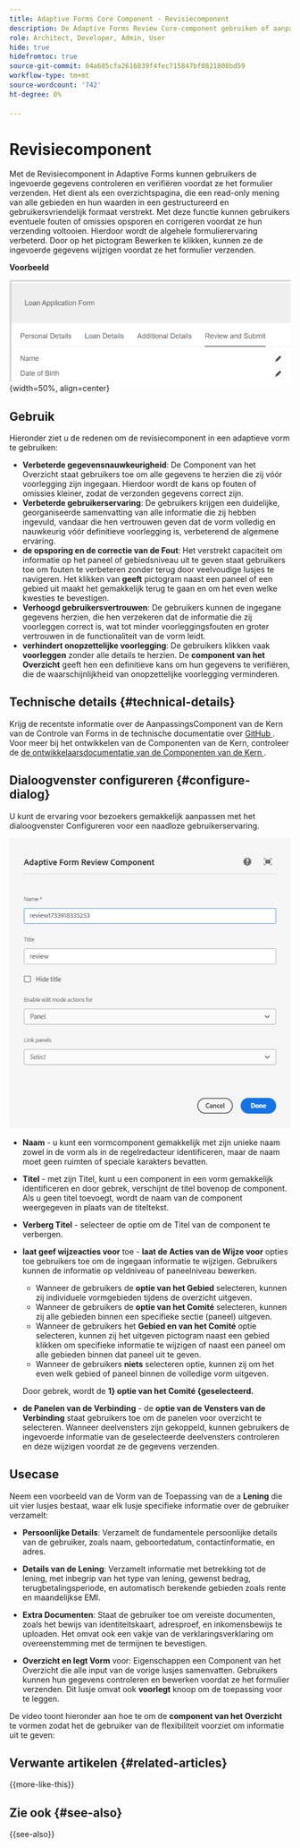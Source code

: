 ```yaml
---
title: Adaptive Forms Core Component - Revisiecomponent
description: De Adaptive Forms Review Core-component gebruiken of aanpassen.
role: Architect, Developer, Admin, User
hide: true
hidefromtoc: true
source-git-commit: 04a685cfa2616839f4fec715847bf0821808bd59
workflow-type: tm+mt
source-wordcount: '742'
ht-degree: 0%

---
```



# Revisiecomponent

Met de Revisiecomponent in Adaptive Forms kunnen gebruikers de ingevoerde gegevens controleren en verifiëren voordat ze het formulier verzenden. Het dient als een overzichtspagina, die een read-only mening van alle gebieden en hun waarden in een gestructureerd en gebruikersvriendelijk formaat verstrekt. Met deze functie kunnen gebruikers eventuele fouten of omissies opsporen en corrigeren voordat ze hun verzending voltooien. Hierdoor wordt de algehele formulierervaring verbeterd. Door op het pictogram Bewerken te klikken, kunnen ze de ingevoerde gegevens wijzigen voordat ze het formulier verzenden.

**Voorbeeld**

![ Component van het Overzicht ](/help/adaptive-forms/assets/review-component.png){width=50%, align=center}

## Gebruik

Hieronder ziet u de redenen om de revisiecomponent in een adaptieve vorm te gebruiken:

- **Verbeterde gegevensnauwkeurigheid**: De Component van het Overzicht staat gebruikers toe om alle gegevens te herzien die zij vóór voorlegging zijn ingegaan. Hierdoor wordt de kans op fouten of omissies kleiner, zodat de verzonden gegevens correct zijn.
- **Verbeterde gebruikerservaring**: De gebruikers krijgen een duidelijke, georganiseerde samenvatting van alle informatie die zij hebben ingevuld, vandaar die hen vertrouwen geven dat de vorm volledig en nauwkeurig vóór definitieve voorlegging is, verbeterend de algemene ervaring.
- **de opsporing en de correctie van de Fout**: Het verstrekt capaciteit om informatie op het paneel of gebiedsniveau uit te geven staat gebruikers toe om fouten te verbeteren zonder terug door veelvoudige lusjes te navigeren. Het klikken van **geeft** pictogram naast een paneel of een gebied uit maakt het gemakkelijk terug te gaan en om het even welke kwesties te bevestigen.
- **Verhoogd gebruikersvertrouwen**: De gebruikers kunnen de ingegane gegevens herzien, die hen verzekeren dat de informatie die zij voorleggen correct is, wat tot minder voorleggingsfouten en groter vertrouwen in de functionaliteit van de vorm leidt.
- **verhindert onopzettelijke voorlegging**: De gebruikers klikken vaak **voorleggen** zonder alle details te herzien. De **component van het Overzicht** geeft hen een definitieve kans om hun gegevens te verifiëren, die de waarschijnlijkheid van onopzettelijke voorlegging verminderen.


## Technische details {#technical-details}

Krijg de recentste informatie over de AanpassingsComponent van de Kern van de Controle van Forms in de technische documentatie over [ GitHub ](https://github.com/adobe/aem-core-forms-components/tree/master/ui.af.apps/src/main/content/jcr_root/apps/core/fd/components/form/textinput/v1/textinput). Voor meer bij het ontwikkelen van de Componenten van de Kern, controleer de [ de ontwikkelaarsdocumentatie van de Componenten van de Kern ](/help/developing/overview.md).

## Dialoogvenster configureren {#configure-dialog}

U kunt de ervaring voor bezoekers gemakkelijk aanpassen met het dialoogvenster Configureren voor een naadloze gebruikerservaring.

![ Vorm Dialoog ](/help/adaptive-forms/assets/review-component-configure-dialog.png)

- **Naam** - u kunt een vormcomponent gemakkelijk met zijn unieke naam zowel in de vorm als in de regelredacteur identificeren, maar de naam moet geen ruimten of speciale karakters bevatten.

- **Titel** - met zijn Titel, kunt u een component in een vorm gemakkelijk identificeren en door gebrek, verschijnt de titel bovenop de component. Als u geen titel toevoegt, wordt de naam van de component weergegeven in plaats van de titeltekst.
- **Verberg Titel** - selecteer de optie om de Titel van de component te verbergen.
- **laat geef wijzeacties voor** toe - **laat de Acties van de Wijze voor** opties toe gebruikers toe om de ingegaan informatie te wijzigen. Gebruikers kunnen de informatie op veldniveau of paneelniveau bewerken.
   - Wanneer de gebruikers de **optie van het Gebied** selecteren, kunnen zij individuele vormgebieden tijdens de overzicht uitgeven.
   - Wanneer de gebruikers de **optie van het Comité** selecteren, kunnen zij alle gebieden binnen een specifieke sectie (paneel) uitgeven.
   - Wanneer de gebruikers het **Gebied en van het Comité** optie selecteren, kunnen zij het uitgeven pictogram naast een gebied klikken om specifieke informatie te wijzigen of naast een paneel om alle gebieden binnen dat paneel uit te geven.
   - Wanneer de gebruikers **niets** selecteren optie, kunnen zij om het even welk gebied of paneel binnen de volledige vorm uitgeven.

  Door gebrek, wordt de **1} optie van het Comité {geselecteerd.**

- **de Panelen van de Verbinding** - de **optie van de Vensters van de Verbinding** staat gebruikers toe om de panelen voor overzicht te selecteren. Wanneer deelvensters zijn gekoppeld, kunnen gebruikers de ingevoerde informatie van de geselecteerde deelvensters controleren en deze wijzigen voordat ze de gegevens verzenden.

## Usecase

Neem een voorbeeld van de Vorm van de Toepassing van de a **Lening** die uit vier lusjes bestaat, waar elk lusje specifieke informatie over de gebruiker verzamelt:

- **Persoonlijke Details**: Verzamelt de fundamentele persoonlijke details van de gebruiker, zoals naam, geboortedatum, contactinformatie, en adres.

- **Details van de Lening**: Verzamelt informatie met betrekking tot de lening, met inbegrip van het type van lening, gewenst bedrag, terugbetalingsperiode, en automatisch berekende gebieden zoals rente en maandelijkse EMI.

- **Extra Documenten**: Staat de gebruiker toe om vereiste documenten, zoals het bewijs van identiteitskaart, adresproef, en inkomensbewijs te uploaden. Het omvat ook een vakje van de verklaringsverklaring om overeenstemming met de termijnen te bevestigen.

- **Overzicht en legt Vorm** voor: Eigenschappen een Component van het Overzicht die alle input van de vorige lusjes samenvatten. Gebruikers kunnen hun gegevens controleren en bewerken voordat ze het formulier verzenden. Dit lusje omvat ook **voorlegt** knoop om de toepassing voor te leggen.

De video toont hieronder aan hoe te om de **component van het Overzicht** te vormen zodat het de gebruiker van de flexibiliteit voorziet om informatie uit te geven:

## Verwante artikelen {#related-articles}

{{more-like-this}}

## Zie ook {#see-also}

{{see-also}}

